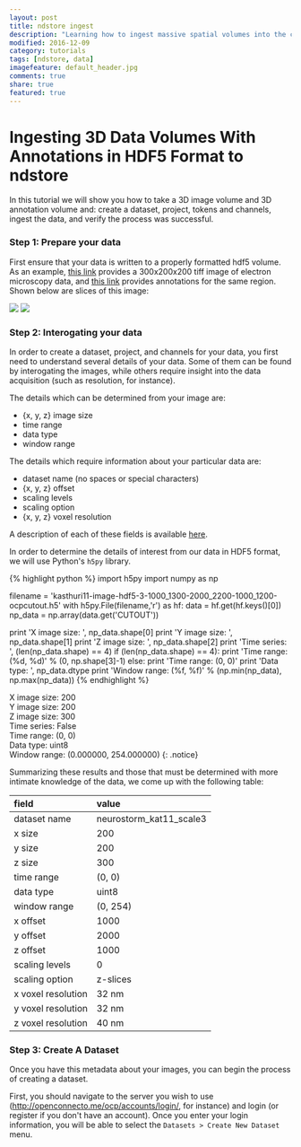 ```yaml
---
layout: post
title: ndstore ingest
description: "Learning how to ingest massive spatial volumes into the cloud at the tip of your fingers"
modified: 2016-12-09
category: tutorials
tags: [ndstore, data]
imagefeature: default_header.jpg
comments: true
share: true
featured: true
---
```


# Ingesting 3D Data Volumes With Annotations in HDF5 Format to ndstore

In this tutorial we will show you how to take a 3D image volume and 3D annotation volume and: create a dataset, project, tokens and channels, ingest the data, and verify the process was successful.


### Step 1: Prepare your data

First ensure that your data is written to a properly formatted hdf5 volume. As an example, [this link](http://openconnecto.me/ocp/ca/kasthuri11/image/hdf5/3/1000,1300/2000,2200/1000,1200/) provides a 300x200x200 tiff image of electron microscopy data, and [this link](http://openconnecto.me/ocp/ca/kat11segments/annotation/hdf5/3/1000,1300/2000,2200/1000,1200/) provides annotations for the same region. Shown below are slices of this image:

![](http://openconnecto.me/ocp/ca/kasthuri11/image/xy/3/1000,1300/2000,2200/1100/)
![](http://openconnecto.me/ocp/ca/kat11segments/annotation/xy/3/1000,1300/2000,2200/1100/)

### Step 2: Interogating your data

In order to create a dataset, project, and channels for your data, you first need to understand several details of your data. Some of them can be found by interogating the images, while others require insight into the data acquisition (such as resolution, for instance).

The details which can be determined from your image are:

  - {x, y, z} image size
  - time range
  - data type
  - window range

The details which require information about your particular data are:

  - dataset name (no spaces or special characters)
  - {x, y, z} offset
  - scaling levels
  - scaling option
  - {x, y, z} voxel resolution

A description of each of these fields is available [here](http://docs.neurodata.io/ndstore/sphinx/datamodel.html#dataset-attributes).

In order to determine the details of interest from our data in HDF5 format, we will use Python's `h5py` library.


{% highlight python %}
import h5py
import numpy as np

filename = 'kasthuri11-image-hdf5-3-1000_1300-2000_2200-1000_1200-ocpcutout.h5'
with h5py.File(filename,'r') as hf:
    data = hf.get(hf.keys()[0])
    np_data = np.array(data.get('CUTOUT'))

print 'X image size: ', np_data.shape[0]
print 'Y image size: ', np_data.shape[1]
print 'Z image size: ', np_data.shape[2]
print 'Time series: ', (len(np_data.shape) == 4)
if (len(np_data.shape) == 4):
    print 'Time range: (%d, %d)' % (0, np.shape[3]-1)
else:
    print 'Time range: (0, 0)'
print 'Data type: ', np_data.dtype
print 'Window range: (%f, %f)' % (np.min(np_data), np.max(np_data))
{% endhighlight %}

X image size:  200<br/>
Y image size:  200<br/>
Z image size:  300<br/>
Time series:  False<br/>
Time range: (0, 0)<br/>
Data type:  uint8<br/>
Window range: (0.000000, 254.000000)
{: .notice}

Summarizing these results and those that must be determined with more intimate knowledge of the data, we come up with the following table:

|field | value|
|:----|:-----|
| dataset name | neurostorm_kat11_scale3 |
| x size | 200 |
| y size | 200 |
| z size | 300 |
| time range | (0, 0) |
| data type | uint8 |
| window range | (0, 254) |
| x offset | 1000 |
| y offset | 2000 |
| z offset | 1000 |
| scaling levels | 0 |
| scaling option | z-slices |
| x voxel resolution | 32 nm |
| y voxel resolution | 32 nm |
| z voxel resolution | 40 nm |

### Step 3:  Create A Dataset

Once you have this metadata about your images, you can begin the process of creating a dataset.

First, you should navigate to the server you wish to use (http://openconnecto.me/ocp/accounts/login/, for instance) and login (or register if you don't have an account). Once you enter your login information, you will be able to select the `Datasets > Create New Dataset` menu.

